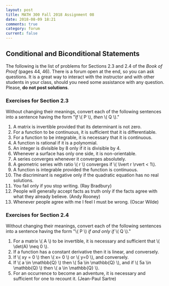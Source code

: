 ```yaml
---
layout: post
title: MATH 300 Fall 2018 Assignment 08
date: 2018-08-09 18:21
comments: true
category: forum
current: false
---
```


## Conditional and Biconditional Statements

<div class="alert alert-info">
	The following is the list of problems for Sections 2.3 and 2.4 of the <em>Book of Proof</em> (pages 44, 46).  There is a forum open at the end, so you can ask questions.  It is a great way to interact with the instructor and with other students in your class, should you need some assistance with any question. Please, <strong>do not post solutions</strong>.
</div>

### Exercises for Section 2.3

Without changing their meanings, convert each of the following sentences into a sentence having the form "_If_ \\( P \\), _then_ \\( Q \\)."

1. A matrix is invertible provided that its determinant is not zero.
2. For a function to be continuous, it is sufficient that it is differentiable.
3. For a function to be integrable, it is necessary that it is continuous.
4. A function is rational if it is a polynomial.
5. An integer is divisible by 8 only if it is divisible by 4.
6. Whenever a surface has only one side, it is non-orientable.
7. A series converges whenever it converges absolutely.
8. A geometric series with ratio \\( r \\) converges if \\( \lvert r \rvert < 1\\).
9. A function is integrable provided the function is continuous.
10. The discriminant is negative only if the quadratic equation has no real solutions.
11. You fail only if you stop writing. (Ray Bradbury)
12. People will generally accept facts as truth only if the facts agree with what they already believe. (Andy Rooney)
12. Whenever people agree with me I feel I must be wrong. (Oscar Wilde)

### Exercises for Section 2.4

Without changing their meanings, convert each of the following sentences into a sentence having the form "\\( P \\) _if and only if_ \\( Q \\)."

1. For a matrix \\( A \\) to be invertible, it is necessary and sufficient that \\( \det(A) \neq 0 \\).
2. If a function has a constant derivative then it is linear, and conversely.
3. If \\( xy = 0 \\) then \\( x= 0 \\) or \\( y=0 \\), and conversely.
4. If \\( a \in \mathbb{Q} \\) then \\( 5a \in \mathbb{Q} \\), and if \\( 5a \in \mathbb{Q} \\) then \\( a \in \mathbb{Q} \\).
5. For an occurrence to become an adventure, it is necessary and sufficient for one to recount it. (Jean-Paul Sartre)